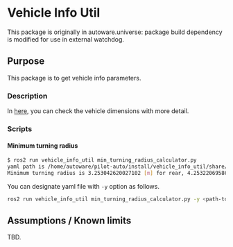 # Vehicle Info Util

This package is originally in autoware.universe: package build dependency is modified for use in external watchdog.

## Purpose

This package is to get vehicle info parameters.

### Description

In [here](https://autowarefoundation.github.io/autoware-documentation/main/design/autoware-interfaces/components/vehicle-dimensions/), you can check the vehicle dimensions with more detail.

### Scripts

#### Minimum turning radius

```sh
$ ros2 run vehicle_info_util min_turning_radius_calculator.py
yaml path is /home/autoware/pilot-auto/install/vehicle_info_util/share/vehicle_info_util/config/vehicle_info.param.yaml
Minimum turning radius is 3.253042620027102 [m] for rear, 4.253220695862465 [m] for front.
```

You can designate yaml file with `-y` option as follows.

```sh
ros2 run vehicle_info_util min_turning_radius_calculator.py -y <path-to-yaml>
```

## Assumptions / Known limits

TBD.
